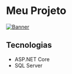 # Meu Projeto

[![Banner](https://i.imgur.com/9wVG1GM.png)](https://example.com)

## Tecnologias
- ASP.NET Core
- SQL Server
